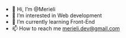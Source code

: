 - 👋 Hi, I’m @Merieli
- 👀 I’m interested in Web development
- 🌱 I’m currently learning Front-End
- 📫 How to reach me merieli.dev@gmail.com
